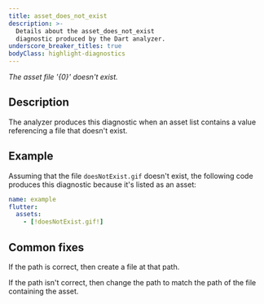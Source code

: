 ```yaml
---
title: asset_does_not_exist
description: >-
  Details about the asset_does_not_exist
  diagnostic produced by the Dart analyzer.
underscore_breaker_titles: true
bodyClass: highlight-diagnostics
---
```


_The asset file '{0}' doesn't exist._

## Description

The analyzer produces this diagnostic when an asset list contains a value
referencing a file that doesn't exist.

## Example

Assuming that the file `doesNotExist.gif` doesn't exist, the following code
produces this diagnostic because it's listed as an asset:

```yaml
name: example
flutter:
  assets:
    - [!doesNotExist.gif!]
```

## Common fixes

If the path is correct, then create a file at that path.

If the path isn't correct, then change the path to match the path of the
file containing the asset.
